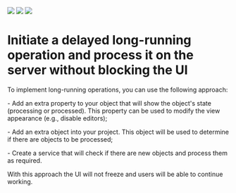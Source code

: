 <!-- default badges list -->
![](https://img.shields.io/endpoint?url=https://codecentral.devexpress.com/api/v1/VersionRange/134575677/13.1.4%2B)
[![](https://img.shields.io/badge/Open_in_DevExpress_Support_Center-FF7200?style=flat-square&logo=DevExpress&logoColor=white)](https://supportcenter.devexpress.com/ticket/details/E4228)
[![](https://img.shields.io/badge/📖_How_to_use_DevExpress_Examples-e9f6fc?style=flat-square)](https://docs.devexpress.com/GeneralInformation/403183)
<!-- default badges end -->
# Initiate a delayed long-running operation and process it on the server without blocking the UI


<p>To implement long-running operations, you can use the following approach:</p><p>- Add an extra property to your object that will show the object's state (processing or processed). This property can be used to modify the view appearance (e.g., disable editors);</p><p>- Add an extra object into your project. This object will be used to determine if there are objects to be processed;</p><p>- Create a service that will check if there are new objects and process them as required.</p><p>With this approach the UI will not freeze and users will be able to continue working.</p>

<br/>


